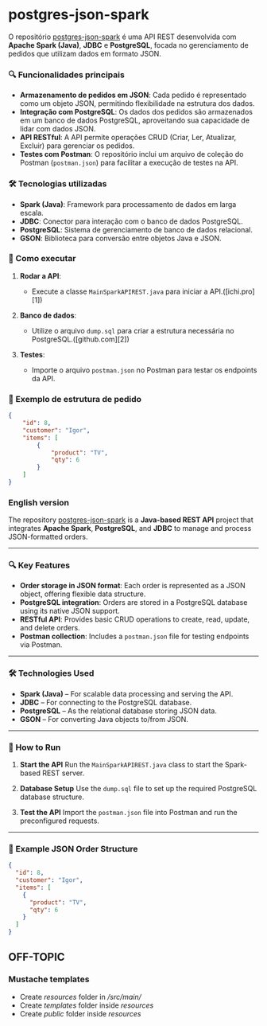 # postgres-json-spark


O repositório [postgres-json-spark](https://github.com/IgorAvilaPereira/postgres-json-spark) é uma API REST desenvolvida com **Apache Spark (Java)**, **JDBC** e **PostgreSQL**, focada no gerenciamento de pedidos que utilizam dados em formato JSON.

### 🔍 Funcionalidades principais

* **Armazenamento de pedidos em JSON**: Cada pedido é representado como um objeto JSON, permitindo flexibilidade na estrutura dos dados.
* **Integração com PostgreSQL**: Os dados dos pedidos são armazenados em um banco de dados PostgreSQL, aproveitando sua capacidade de lidar com dados JSON.
* **API RESTful**: A API permite operações CRUD (Criar, Ler, Atualizar, Excluir) para gerenciar os pedidos.
* **Testes com Postman**: O repositório inclui um arquivo de coleção do Postman (`postman.json`) para facilitar a execução de testes na API.

### 🛠️ Tecnologias utilizadas

* **Spark (Java)**: Framework para processamento de dados em larga escala.
* **JDBC**: Conector para interação com o banco de dados PostgreSQL.
* **PostgreSQL**: Sistema de gerenciamento de banco de dados relacional.
* **GSON**: Biblioteca para conversão entre objetos Java e JSON.

### 🚀 Como executar

1. **Rodar a API**:

   * Execute a classe `MainSparkAPIREST.java` para iniciar a API.([ichi.pro][1])

2. **Banco de dados**:

   * Utilize o arquivo `dump.sql` para criar a estrutura necessária no PostgreSQL.([github.com][2])

3. **Testes**:

   * Importe o arquivo `postman.json` no Postman para testar os endpoints da API.

### 📄 Exemplo de estrutura de pedido

```json
{
    "id": 8,
    "customer": "Igor",
    "items": [
        {
            "product": "TV",
            "qty": 6
        }
    ]
}
```

### English version

The repository [postgres-json-spark](https://github.com/IgorAvilaPereira/postgres-json-spark) is a **Java-based REST API** project that integrates **Apache Spark**, **PostgreSQL**, and **JDBC** to manage and process JSON-formatted orders.

---

### 🔍 Key Features

* **Order storage in JSON format**: Each order is represented as a JSON object, offering flexible data structure.
* **PostgreSQL integration**: Orders are stored in a PostgreSQL database using its native JSON support.
* **RESTful API**: Provides basic CRUD operations to create, read, update, and delete orders.
* **Postman collection**: Includes a `postman.json` file for testing endpoints via Postman.

---

### 🛠️ Technologies Used

* **Spark (Java)** – For scalable data processing and serving the API.
* **JDBC** – For connecting to the PostgreSQL database.
* **PostgreSQL** – As the relational database storing JSON data.
* **GSON** – For converting Java objects to/from JSON.

---

### 🚀 How to Run

1. **Start the API**
   Run the `MainSparkAPIREST.java` class to start the Spark-based REST server.

2. **Database Setup**
   Use the `dump.sql` file to set up the required PostgreSQL database structure.

3. **Test the API**
   Import the `postman.json` file into Postman and run the preconfigured requests.

---

### 📄 Example JSON Order Structure

```json
{
  "id": 8,
  "customer": "Igor",
  "items": [
    {
      "product": "TV",
      "qty": 6
    }
  ]
}
```

## OFF-TOPIC

### Mustache templates

* Create _resources_ folder in _/src/main/_
* Create _templates_ folder inside _resources_
* Create _public_ folder inside _resources_
